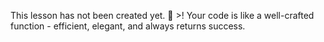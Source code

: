 This lesson has not been created yet. 
🥠 >! Your code is like a well-crafted function - efficient, elegant, and always returns success.

